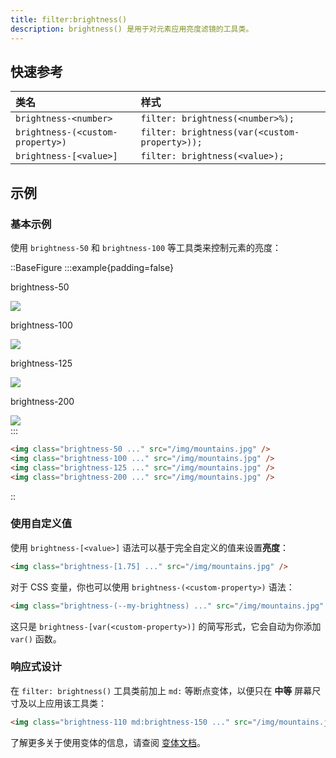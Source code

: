 ```yaml
---
title: filter:brightness()
description: brightness() 是用于对元素应用亮度滤镜的工具类。
---
```


## 快速参考

| 类名                 | 样式                        |
| :------------------- | :-------------------------- |
| `brightness-<number>`| `filter: brightness(<number>%);`|
| `brightness-(<custom-property>)` | `filter: brightness(var(<custom-property>));` |
| `brightness-[<value>]` | `filter: brightness(<value>);`|

## 示例

### 基本示例

使用 `brightness-50` 和 `brightness-100` 等工具类来控制元素的亮度：

::BaseFigure
:::example{padding=false}
<div class="flex scroll-p-8 justify-start overflow-scroll sm:block sm:overflow-visible">
  <div class="flex shrink-0 items-center justify-around gap-6 p-8 font-mono font-bold sm:gap-4">
    <div class="flex shrink-0 flex-col items-center">
      <p class="mb-3 text-center font-mono text-xs font-medium text-gray-500 dark:text-gray-400">
        brightness-50
      </p>
      <div class="relative brightness-50">
        <img
          class="size-24 rounded-lg object-cover"
          src="https://images.unsplash.com/photo-1554629947-334ff61d85dc?ixid=MnwxMjA3fDB8MHxwaG90by1wYWdlfHx8fGVufDB8fHx8&ixlib=rb-1.2.1&auto=format&fit=crop&w=1000&h=1000&q=90"
        />
        <div class="absolute inset-0 rounded-lg ring-1 ring-black/10 ring-inset"></div>
      </div>
    </div>
    <div class="flex shrink-0 flex-col items-center">
      <p class="mb-3 text-center font-mono text-xs font-medium text-gray-500 dark:text-gray-400">
        brightness-100
      </p>
      <div class="relative brightness-100">
        <img
          class="size-24 rounded-lg object-cover"
          src="https://images.unsplash.com/photo-1554629947-334ff61d85dc?ixid=MnwxMjA3fDB8MHxwaG90by1wYWdlfHx8fGVufDB8fHx8&ixlib=rb-1.2.1&auto=format&fit=crop&w=1000&h=1000&q=90"
        />
        <div class="absolute inset-0 rounded-lg ring-1 ring-black/10 ring-inset"></div>
      </div>
    </div>
    <div class="flex shrink-0 flex-col items-center">
      <p class="mb-3 text-center font-mono text-xs font-medium text-gray-500 dark:text-gray-400">
        brightness-125
      </p>
      <div class="relative brightness-125">
        <img
          class="size-24 rounded-lg object-cover"
          src="https://images.unsplash.com/photo-1554629947-334ff61d85dc?ixid=MnwxMjA3fDB8MHxwaG90by1wYWdlfHx8fGVufDB8fHx8&ixlib=rb-1.2.1&auto=format&fit=crop&w=1000&h=1000&q=90"
        />
        <div class="absolute inset-0 rounded-lg ring-1 ring-black/10 ring-inset"></div>
      </div>
    </div>
    <div class="flex shrink-0 flex-col items-center">
      <p class="mb-3 text-center font-mono text-xs font-medium text-gray-500 dark:text-gray-400">
        brightness-200
      </p>
      <div class="relative brightness-200">
        <img
          class="size-24 rounded-lg object-cover"
          src="https://images.unsplash.com/photo-1554629947-334ff61d85dc?ixid=MnwxMjA3fDB8MHxwaG90by1wYWdlfHx8fGVufDB8fHx8&ixlib=rb-1.2.1&auto=format&fit=crop&w=1000&h=1000&q=90"
        />
        <div class="absolute inset-0 rounded-lg ring-1 ring-black/10 ring-inset"></div>
      </div>
    </div>
  </div>
</div>
:::

```html
<img class="brightness-50 ..." src="/img/mountains.jpg" />
<img class="brightness-100 ..." src="/img/mountains.jpg" />
<img class="brightness-125 ..." src="/img/mountains.jpg" />
<img class="brightness-200 ..." src="/img/mountains.jpg" />
```
::

### 使用自定义值

使用 `brightness-[<value>]` 语法可以基于完全自定义的值来设置**亮度**：

```html
<img class="brightness-[1.75] ..." src="/img/mountains.jpg" />
```

对于 CSS 变量，你也可以使用 `brightness-(<custom-property>)` 语法：

```html
<img class="brightness-(--my-brightness) ..." src="/img/mountains.jpg" />
```

这只是 `brightness-[var(<custom-property>)]` 的简写形式，它会自动为你添加 `var()` 函数。

### 响应式设计

在 `filter: brightness()` 工具类前加上 `md:` 等断点变体，以便只在 **中等** 屏幕尺寸及以上应用该工具类：

```html
<img class="brightness-110 md:brightness-150 ..." src="/img/mountains.jpg" />
```

了解更多关于使用变体的信息，请查阅 [变体文档](https://tailwindcss.com/docs/hover-focus-and-other-states%23variants)。


